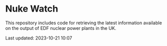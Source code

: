# Nuke Watch

This repository includes code for retrieving the latest information available on the output of EDF nuclear power plants in the UK.

Last updated: 2023-10-21 10:07